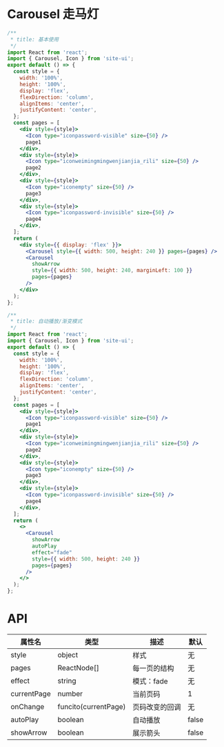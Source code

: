 # Carousel 走马灯

```jsx
/**
 * title: 基本使用
 */
import React from 'react';
import { Carousel, Icon } from 'site-ui';
export default () => {
  const style = {
    width: '100%',
    height: '100%',
    display: 'flex',
    flexDirection: 'column',
    alignItems: 'center',
    justifyContent: 'center',
  };
  const pages = [
    <div style={style}>
      <Icon type="iconpassword-visible" size={50} />
      page1
    </div>,
    <div style={style}>
      <Icon type="iconweimingmingwenjianjia_rili" size={50} />
      page2
    </div>,
    <div style={style}>
      <Icon type="iconempty" size={50} />
      page3
    </div>,
    <div style={style}>
      <Icon type="iconpassword-invisible" size={50} />
      page4
    </div>,
  ];
  return (
    <div style={{ display: 'flex' }}>
      <Carousel style={{ width: 500, height: 240 }} pages={pages} />
      <Carousel
        showArrow
        style={{ width: 500, height: 240, marginLeft: 100 }}
        pages={pages}
      />
    </div>
  );
};
```

```jsx
/**
 * title: 自动播放/渐变模式
 */
import React from 'react';
import { Carousel, Icon } from 'site-ui';
export default () => {
  const style = {
    width: '100%',
    height: '100%',
    display: 'flex',
    flexDirection: 'column',
    alignItems: 'center',
    justifyContent: 'center',
  };
  const pages = [
    <div style={style}>
      <Icon type="iconpassword-visible" size={50} />
      page1
    </div>,
    <div style={style}>
      <Icon type="iconweimingmingwenjianjia_rili" size={50} />
      page2
    </div>,
    <div style={style}>
      <Icon type="iconempty" size={50} />
      page3
    </div>,
    <div style={style}>
      <Icon type="iconpassword-invisible" size={50} />
      page4
    </div>,
  ];
  return (
    <>
      <Carousel
        showArrow
        autoPlay
        effect="fade"
        style={{ width: 500, height: 240 }}
        pages={pages}
      />
    </>
  );
};
```

# API

| **属性名**  | **类型**             | **描述**       | **默认** |
| ----------- | -------------------- | -------------- | -------- |
| style       | object               | 样式           | 无       |
| pages       | ReactNode[]          | 每一页的结构   | 无       |
| effect      | string               | 模式：fade     | 无       |
| currentPage | number               | 当前页码       | 1        |
| onChange    | funcito(currentPage) | 页码改变的回调 | 无       |
| autoPlay    | boolean              | 自动播放       | false    |
| showArrow   | boolean              | 展示箭头       | false    |
